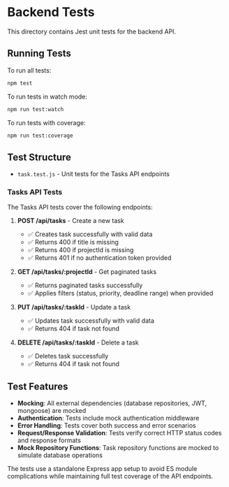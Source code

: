 # Backend Tests

This directory contains Jest unit tests for the backend API.

## Running Tests

To run all tests:
```bash
npm test
```

To run tests in watch mode:
```bash
npm run test:watch
```

To run tests with coverage:
```bash
npm run test:coverage
```

## Test Structure

- `task.test.js` - Unit tests for the Tasks API endpoints

### Tasks API Tests

The Tasks API tests cover the following endpoints:

1. **POST /api/tasks** - Create a new task
   - ✅ Creates task successfully with valid data
   - ✅ Returns 400 if title is missing
   - ✅ Returns 400 if projectId is missing  
   - ✅ Returns 401 if no authentication token provided

2. **GET /api/tasks/:projectId** - Get paginated tasks
   - ✅ Returns paginated tasks successfully
   - ✅ Applies filters (status, priority, deadline range) when provided

3. **PUT /api/tasks/:taskId** - Update a task
   - ✅ Updates task successfully with valid data
   - ✅ Returns 404 if task not found

4. **DELETE /api/tasks/:taskId** - Delete a task
   - ✅ Deletes task successfully
   - ✅ Returns 404 if task not found

## Test Features

- **Mocking**: All external dependencies (database repositories, JWT, mongoose) are mocked
- **Authentication**: Tests include mock authentication middleware
- **Error Handling**: Tests cover both success and error scenarios
- **Request/Response Validation**: Tests verify correct HTTP status codes and response formats
- **Mock Repository Functions**: Task repository functions are mocked to simulate database operations

The tests use a standalone Express app setup to avoid ES module complications while maintaining full test coverage of the API endpoints.